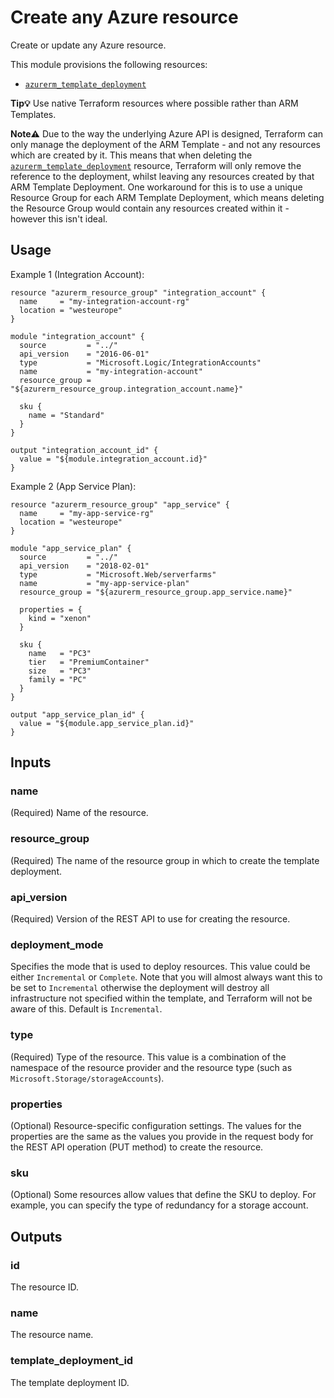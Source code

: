 # Create any Azure resource

Create or update any Azure resource.

This module provisions the following resources:

- [`azurerm_template_deployment`](https://www.terraform.io/docs/providers/azurerm/r/template_deployment.html)

**Tip💡** Use native Terraform resources where possible rather than ARM Templates.

**Note⚠️** Due to the way the underlying Azure API is designed, Terraform can only manage the deployment of the ARM Template - and not any resources which are created by it. This means that when deleting the [`azurerm_template_deployment`](https://www.terraform.io/docs/providers/azurerm/r/template_deployment.html) resource, Terraform will only remove the reference to the deployment, whilst leaving any resources created by that ARM Template Deployment. One workaround for this is to use a unique Resource Group for each ARM Template Deployment, which means deleting the Resource Group would contain any resources created within it - however this isn't ideal.

## Usage

Example 1 (Integration Account):

```hcl
resource "azurerm_resource_group" "integration_account" {
  name     = "my-integration-account-rg"
  location = "westeurope"
}

module "integration_account" {
  source         = "../"
  api_version    = "2016-06-01"
  type           = "Microsoft.Logic/IntegrationAccounts"
  name           = "my-integration-account"
  resource_group = "${azurerm_resource_group.integration_account.name}"

  sku {
    name = "Standard"
  }
}

output "integration_account_id" {
  value = "${module.integration_account.id}"
}
```

Example 2 (App Service Plan):

```hcl
resource "azurerm_resource_group" "app_service" {
  name     = "my-app-service-rg"
  location = "westeurope"
}

module "app_service_plan" {
  source         = "../"
  api_version    = "2018-02-01"
  type           = "Microsoft.Web/serverfarms"
  name           = "my-app-service-plan"
  resource_group = "${azurerm_resource_group.app_service.name}"

  properties = {
    kind = "xenon"
  }

  sku {
    name   = "PC3"
    tier   = "PremiumContainer"
    size   = "PC3"
    family = "PC"
  }
}

output "app_service_plan_id" {
  value = "${module.app_service_plan.id}"
}
```

## Inputs

### name

(Required) Name of the resource.

### resource_group

(Required) The name of the resource group in which to create the template deployment.

### api_version

(Required) Version of the REST API to use for creating the resource.

### deployment_mode

Specifies the mode that is used to deploy resources. This value could be either `Incremental` or `Complete`. Note that you will almost always want this to be set to `Incremental` otherwise the deployment will destroy all infrastructure not specified within the template, and Terraform will not be aware of this. Default is `Incremental`.

### type

(Required) Type of the resource. This value is a combination of the namespace of the resource provider and the resource type (such as `Microsoft.Storage/storageAccounts`).

### properties

(Optional) Resource-specific configuration settings. The values for the properties are the same as the values you provide in the request body for the REST API operation (PUT method) to create the resource.

### sku

(Optional) Some resources allow values that define the SKU to deploy. For example, you can specify the type of redundancy for a storage account.


## Outputs

### id

The resource ID.

### name

The resource name.

### template_deployment_id

The template deployment ID.

